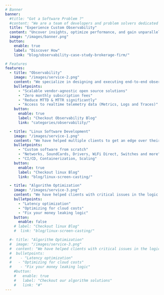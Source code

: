 ```yaml
---
# Banner
banner:
  #title: "Got a Software Problem ?"
  #content: "We are a team of developers and problem solvers dedicated to enhancing your business."
  title: "Experience Custom Observability"
  content: "Uncover insights, optimize performance, and gain unparalleled visibility into your infrastructure - all without breaking the bank"
  image: "/images/banner.png"
  button:
    enable: true
    label: "Discover How"
    link: "blog/observability-case-study-brokerage-firm/"

# Features
features:
  - title: "Observability"
    image: "/images/service-2.png"
    content: "We specialize in designing and executing end-to-end observability solutions tailored for large financial institutions. Our approach involves collaborating closely with these organizations to gain a deeper understanding of their operations and align our solutions with their specific SLIs and SLOs."
    bulletpoints:
      - "Scalable vendor-agnostic open source solutions"
      - "Zero monthly subscription fees"
      - "Reduce MTTD & MTTR significantly"
      - "Access to realtime telemetry data (Metrics, Logs and Traces)"
    button:
      enable: true
      label: "Checkout Observability Blog"
      link: "categories/observability/"

  - title: "Linux Software Development"
    image: "/images/service-1.png"
    content: "We have helped multiple clients to get an edge over their competition by developing superior linux software in demanding time constraints. We research OSS to the fullest paired with clever problem solving."
    bulletpoints:
      - "Custom software from scratch"
      - "Networks, SoundCards, Drivers, WiFi Direct, Switches and more"
      - "CI/CD, Containerization, Scaling"
    button:
      enable: true
      label: "Checkout linux Blog"
      link: "blog/linux-screen-casting/"

  - title: "Algorithm Optimization"
    image: "/images/service-3.png"
    content: "We have helped clients with critical issues in the logic and infrastructure. We treat the problem as if we are losing money"
    bulletpoints:
      - "Latency optimization"
      - "Optimizing for cloud costs"
      - "Fix your money leaking logic"
    button:
      enable: false
    # label: "Checkout linux Blog"
    #  link: "blog/linux-screen-casting/"

  #- title: "Algorithm Optimization"
  #  image: "/images/service-3.png"
  #  content: "We have helped clients with critical issues in the logic and infrastructure. We treat the problem as if we are losing money.";
  #  bulletpoints:
  #    - "Latency optimization"
  #   - "Optimizing for cloud costs"
  #    - "Fix your money leaking logic"
    #button:
    #   enable: true
    #   label: "Checkout our algorithm solutions"
    #   link: "#"
---
```

